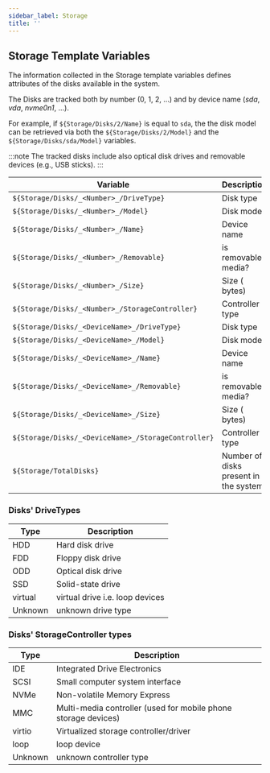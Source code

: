 ```yaml
---
sidebar_label: Storage
title: ''
---
```


## Storage Template Variables

The information collected in the Storage template variables defines attributes of the disks available
in the system.

The Disks are tracked both by number (0, 1, 2, ...) and by device name (_sda_, _vda_, _nvme0n1_, ...).

For example, if `${Storage/Disks/2/Name}` is equal to `sda`, the the disk model can be retrieved via
both the `${Storage/Disks/2/Model}` and the `${Storage/Disks/sda/Model}` variables.

:::note
The tracked disks include also optical disk drives and removable devices (e.g., USB sticks).
:::

| Variable                                             | Description                           |
| ---------------------------------------------------- | ------------------------------------- |
| `${Storage/Disks/_<Number>_/DriveType}`              | Disk type                             |
| `${Storage/Disks/_<Number>_/Model}`                  | Disk model                            |
| `${Storage/Disks/_<Number>_/Name}`                   | Device name                           |
| `${Storage/Disks/_<Number>_/Removable}`              | is removable media?                   |
| `${Storage/Disks/_<Number>_/Size}`                   | Size ( bytes)                         |
| `${Storage/Disks/_<Number>_/StorageController}`      | Controller type                       |
| `${Storage/Disks/_<DeviceName>_/DriveType}`          | Disk type                             |
| `${Storage/Disks/_<DeviceName>_/Model}`              | Disk model                            |
| `${Storage/Disks/_<DeviceName>_/Name}`               | Device name                           |
| `${Storage/Disks/_<DeviceName>_/Removable}`          | is removable media?                   |
| `${Storage/Disks/_<DeviceName>_/Size}`               | Size ( bytes)                         |
| `${Storage/Disks/_<DeviceName>_/StorageController}`  | Controller type                       |
| `${Storage/TotalDisks}`                              | Number of disks present in the system |


### Disks' DriveTypes

| Type    | Description                     |
|---------|---------------------------------|
| HDD     | Hard disk drive                 |
| FDD     | Floppy disk drive               |
| ODD     | Optical disk drive              |
| SSD     | Solid-state drive               |
| virtual | virtual drive i.e. loop devices |
| Unknown | unknown drive type              |

### Disks' StorageController types

| Type    | Description                                                    |
|---------|----------------------------------------------------------------|
| IDE     | Integrated Drive Electronics                                   |
| SCSI    | Small computer system interface                                |
| NVMe    | Non-volatile Memory Express                                    |
| MMC     | Multi-media controller (used for mobile phone storage devices) |
| virtio  | Virtualized storage controller/driver                          |
| loop    | loop device                                                    |
| Unknown | unknown controller type                                        |

